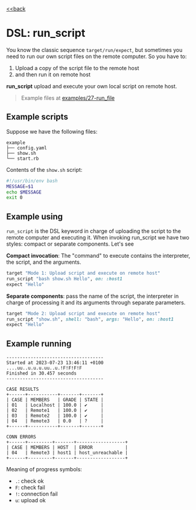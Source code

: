 [<<back](README.md)

# DSL: run_script

You know the classic sequence `target/run/expect`, but sometimes you need to run our own script files on the remote computer. So you have to:

1. Upload a copy of the script file to the remote host
2. and then run it on remote host

**run_script** upload and execute your own local script on remote host.

> Example files at [examples/27-run_file](../../examples/27-run_script)

## Example scripts

Suppose we have the following files:
```
example
├── config.yaml
├── show.sh
└── start.rb
```

Contents of the `show.sh` script:
```bash
#!/usr/bin/env bash
MESSAGE=$1
echo $MESSAGE
exit 0
```

## Example using

`run_script` is the DSL keyword in charge of uploading the script to the remote computer and executing it. When invoking run_script we have two styles: compact or separate components. Let's see

**Compact invocation**: The "command" to execute contains the interpreter, the script, and the arguments.

```ruby
target "Mode 1: Upload script and execute on remote host"
run_script "bash show.sh Hello", on: :host1
expect "Hello"
```

**Separate components**: pass the name of the script, the interpreter in charge of processing it and its arguments through separate parameters.

```ruby
target "Mode 2: Upload script and execute on remote host"
run_script "show.sh", shell: "bash", args: "Hello", on: :host1
expect "Hello"
```

## Example running

```
------------------------------------
Started at 2023-07-23 13:46:11 +0100
....uu..u.u.u.uu..u.!F!F!F!F
Finished in 30.457 seconds
------------------------------------

CASE RESULTS
+------+-----------+-------+-------+
| CASE | MEMBERS   | GRADE | STATE |
| 01   | Localhost | 100.0 | ✔     |
| 02   | Remote1   | 100.0 | ✔     |
| 03   | Remote2   | 100.0 | ✔     |
| 04   | Remote3   | 0.0   | ?     |
+------+-----------+-------+-------+

CONN ERRORS
+------+---------+-------+------------------+
| CASE | MEMBERS | HOST  | ERROR            |
| 04   | Remote3 | host1 | host_unreachable |
+------+---------+-------+------------------+
```

Meaning of progress symbols:
* `.`: check ok
* `F`: check fail
* `!`: connection fail
* `u`: upload ok
